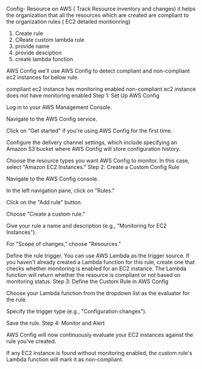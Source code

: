 Config- Resource on AWS ( Track Resource inventory and changes)
it helps the organization that all the resources which are created are compliant to the organization rules
( EC2 detailed montionring)
1. Create rule
2. CReate custom lambda rule
3. provide name
4. provide desciption
5. create lambda function

AWS Config
we'll use AWS Config to detect compliant and non-compliant ec2 instances for below rule.

compliant ec2 instance has monitoring enabled
non-compliant ec2 instance does not have monitoring enabled
Step 1: Set Up AWS Config

Log in to your AWS Management Console.

Navigate to the AWS Config service.

Click on "Get started" if you're using AWS Config for the first time.

Configure the delivery channel settings, which include specifying an Amazon S3 bucket where AWS Config will store configuration history.

Choose the resource types you want AWS Config to monitor. In this case, select "Amazon EC2 Instances."
Step 2: Create a Custom Config Rule

Navigate to the AWS Config console.

In the left navigation pane, click on "Rules."

Click on the "Add rule" button.

Choose "Create a custom rule."

Give your rule a name and description (e.g., "Monitoring for EC2 Instances").

For "Scope of changes," choose "Resources."

Define the rule trigger. You can use AWS Lambda as the trigger source. If you haven't already created a Lambda function for this rule, create one that checks whether monitoring is enabled for an EC2 instance. The Lambda function will return whether the resource is compliant or not based on monitoring status.
Step 3: Define the Custom Rule in AWS Config

Choose your Lambda function from the dropdown list as the evaluator for the rule.

Specify the trigger type (e.g., "Configuration changes").

Save the rule.
Step 4: Monitor and Alert

AWS Config will now continuously evaluate your EC2 instances against the rule you've created.

If any EC2 instance is found without monitoring enabled, the custom rule's Lambda function will mark it as non-compliant.

